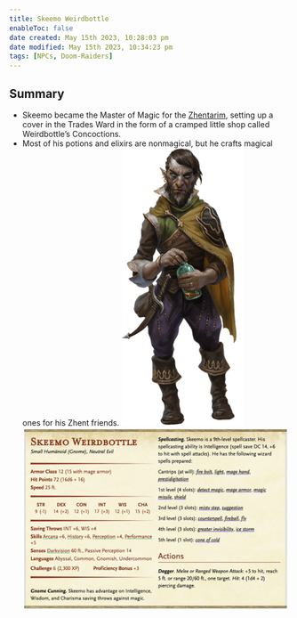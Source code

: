 ```yaml
---
title: Skeemo Weirdbottle
enableToc: false
date created: May 15th 2023, 10:28:03 pm
date modified: May 15th 2023, 10:34:23 pm
tags: [NPCs, Doom-Raiders]
---
```

## Summary
- Skeemo became the Master of Magic for the [Zhentarim](../Factions/Zhentarim.md), setting up a cover in the Trades Ward in the form of a cramped little shop called Weirdbottle’s Concoctions.
- Most of his potions and elixirs are nonmagical, but he crafts magical ones for his Zhent friends.
![](attachments/Pasted%20image%2020230515223421.png)
![](../attachments/Pasted%20image%2020230516000237.png)